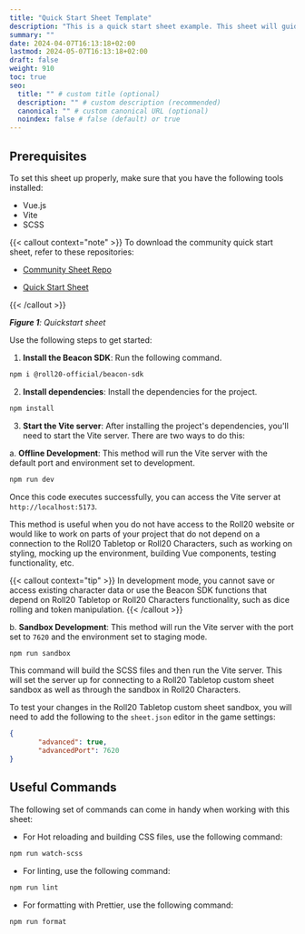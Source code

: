```yaml
---
title: "Quick Start Sheet Template"
description: "This is a quick start sheet example. This sheet will guide you through getting started with the Beacon Sheet."
summary: ""
date: 2024-04-07T16:13:18+02:00
lastmod: 2024-05-07T16:13:18+02:00
draft: false
weight: 910
toc: true
seo:
  title: "" # custom title (optional)
  description: "" # custom description (recommended)
  canonical: "" # custom canonical URL (optional)
  noindex: false # false (default) or true
---
```


## Prerequisites

To set this sheet up properly, make sure that you have the following tools installed:

- Vue.js
- Vite
- SCSS

{{< callout context="note" >}}
To download the community quick start sheet, refer to these repositories:
- [Community Sheet Repo](https://github.com/Roll20/roll20-beacon-sheets)

- [Quick Start Sheet](https://github.com/Roll20/roll20-beacon-sheets/tree/main/sheets/quickstart-example-sheet)

{{< /callout >}}

_**Figure 1**: Quickstart sheet_

Use the following steps to get started:

1. **Install the Beacon SDK**: Run the following command.

```bash
npm i @roll20-official/beacon-sdk
```

2. **Install dependencies**: Install the dependencies for the project.

```bash
npm install
```

3. **Start the Vite server**: After installing the project's dependencies, you'll need to start the Vite server. There are two ways to do this:

a. **Offline Development**: This method will run the Vite server with the default port and environment set to development.

```bash
npm run dev
```

Once this code executes successfully, you can access the Vite server at `http://localhost:5173`.

This method is useful when you do not have access to the Roll20 website or would like to work on parts of your project that do not depend on a connection to the Roll20 Tabletop or Roll20 Characters, such as working on styling, mocking up the environment, building Vue components, testing functionality, etc. 


{{< callout context="tip" >}}
In development mode, you cannot save or access existing character data or use the Beacon SDK functions that depend on Roll20 Tabletop or Roll20 Characters functionality, such as dice rolling and token manipulation.
{{< /callout >}}

b. **Sandbox Development**: This method will run the Vite server with the port set to `7620` and the environment set to staging mode.

```bash
npm run sandbox
```

This command will build the SCSS files and then run the Vite server. This will set the server up for connecting to a Roll20 Tabletop custom sheet sandbox as well as through the sandbox in Roll20 Characters.

To test your changes in the Roll20 Tabletop custom sheet sandbox, you will need to add the following to the `sheet.json` editor in the game settings:

```json
{
       "advanced": true,
       "advancedPort": 7620
}
```

## Useful Commands

The following set of commands can come in handy when working with this sheet:

- For Hot reloading and building CSS files, use the following command:

```bash
npm run watch-scss
```

- For linting, use the following command:

```bash
npm run lint
```

- For formatting with Prettier, use the following command:

```bash
npm run format
```
